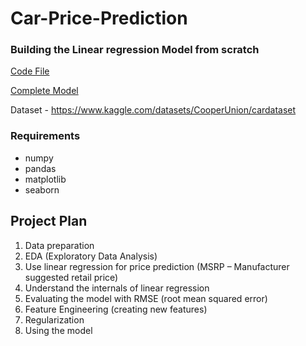 # Car-Price-Prediction
### Building the Linear regression Model from scratch 
[Code File](https://github.com/sandyg6/Machine-Learning-Practice/blob/main/Car%20Price%20Prediction/Lin-Reg-Scratch.ipynb)

[Complete Model](https://github.com/sandyg6/Machine-Learning-Practice/blob/main/Car%20Price%20Prediction/CarPrice.ipynb)

Dataset - https://www.kaggle.com/datasets/CooperUnion/cardataset

### Requirements
- numpy
- pandas
- matplotlib
- seaborn

## Project Plan
1. Data preparation
2. EDA (Exploratory Data Analysis)
3. Use linear regression for price prediction (MSRP – Manufacturer suggested retail price)
4. Understand the internals of linear regression
5. Evaluating the model with RMSE (root mean squared error)
6. Feature Engineering (creating new features)
7. Regularization
8. Using the model
